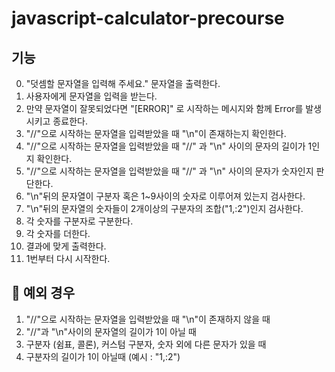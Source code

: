 # javascript-calculator-precourse

## 기능

0. "덧셈할 문자열을 입력해 주세요." 문자열을 출력한다.
1. 사용자에게 문자열을 입력을 받는다.
2. 만약 문자열이 잘못되었다면 "[ERROR]" 로 시작하는 메시지와 함께 Error를 발생시키고 종료한다.
3. "//"으로 시작하는 문자열을 입력받았을 때 "\n"이 존재하는지 확인한다.
4. "//"으로 시작하는 문자열을 입력받았을 때 "//" 과 "\n" 사이의 문자의 길이가 1인지 확인한다.
5. "//"으로 시작하는 문자열을 입력받았을 때 "//" 과 "\n" 사이의 문자가 숫자인지 판단한다.
6. "\n"뒤의 문자열이 구분자 혹은 1~9사이의 숫자로 이루어져 있는지 검사한다.
7. "\n"뒤의 문자열의 숫자들이 2개이상의 구분자의 조합("1,:2")인지 검사한다.
8. 각 숫자를 구분자로 구분한다.
9. 각 숫자를 더한다.
10. 결과에 맞게 출력한다.
11. 1번부터 다시 시작한다.

## 🚨 예외 경우

1. "//"으로 시작하는 문자열을 입력받았을 때 "\n"이 존재하지 않을 때
2. "//"과 "\n"사이의 문자열의 길이가 1이 아닐 때
3. 구분자 (쉼표, 콜론), 커스텀 구분자, 숫자 외에 다른 문자가 있을 때
4. 구분자의 길이가 1이 아닐때 (예시 : "1,:2")
